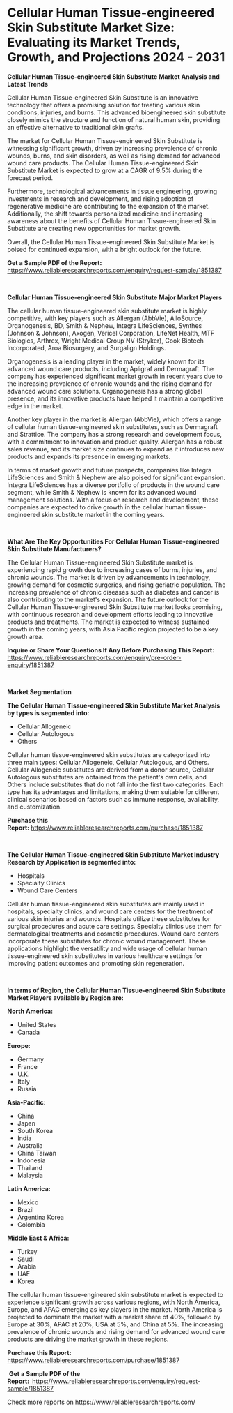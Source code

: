 <p><h1>Cellular Human Tissue-engineered Skin Substitute Market Size: Evaluating its Market Trends, Growth, and Projections 2024 - 2031</h1></p><p><strong>Cellular Human Tissue-engineered Skin Substitute Market Analysis and Latest Trends</strong></p>
<p><p>Cellular Human Tissue-engineered Skin Substitute is an innovative technology that offers a promising solution for treating various skin conditions, injuries, and burns. This advanced bioengineered skin substitute closely mimics the structure and function of natural human skin, providing an effective alternative to traditional skin grafts.</p><p>The market for Cellular Human Tissue-engineered Skin Substitute is witnessing significant growth, driven by increasing prevalence of chronic wounds, burns, and skin disorders, as well as rising demand for advanced wound care products. The Cellular Human Tissue-engineered Skin Substitute Market is expected to grow at a CAGR of 9.5% during the forecast period.</p><p>Furthermore, technological advancements in tissue engineering, growing investments in research and development, and rising adoption of regenerative medicine are contributing to the expansion of the market. Additionally, the shift towards personalized medicine and increasing awareness about the benefits of Cellular Human Tissue-engineered Skin Substitute are creating new opportunities for market growth.</p><p>Overall, the Cellular Human Tissue-engineered Skin Substitute Market is poised for continued expansion, with a bright outlook for the future.</p></p>
<p><strong>Get a Sample PDF of the Report:&nbsp;</strong> <a href="https://www.reliableresearchreports.com/enquiry/request-sample/1851387">https://www.reliableresearchreports.com/enquiry/request-sample/1851387</a></p>
<p>&nbsp;</p>
<p><strong>Cellular Human Tissue-engineered Skin Substitute Major Market Players</strong></p>
<p><p>The cellular human tissue-engineered skin substitute market is highly competitive, with key players such as Allergan (AbbVie), AlloSource, Organogenesis, BD, Smith & Nephew, Integra LifeSciences, Synthes (Johnson & Johnson), Axogen, Vericel Corporation, LifeNet Health, MTF Biologics, Arthrex, Wright Medical Group NV (Stryker), Cook Biotech Incorporated, Aroa Biosurgery, and Surgalign Holdings.</p><p>Organogenesis is a leading player in the market, widely known for its advanced wound care products, including Apligraf and Dermagraft. The company has experienced significant market growth in recent years due to the increasing prevalence of chronic wounds and the rising demand for advanced wound care solutions. Organogenesis has a strong global presence, and its innovative products have helped it maintain a competitive edge in the market.</p><p>Another key player in the market is Allergan (AbbVie), which offers a range of cellular human tissue-engineered skin substitutes, such as Dermagraft and Strattice. The company has a strong research and development focus, with a commitment to innovation and product quality. Allergan has a robust sales revenue, and its market size continues to expand as it introduces new products and expands its presence in emerging markets.</p><p>In terms of market growth and future prospects, companies like Integra LifeSciences and Smith & Nephew are also poised for significant expansion. Integra LifeSciences has a diverse portfolio of products in the wound care segment, while Smith & Nephew is known for its advanced wound management solutions. With a focus on research and development, these companies are expected to drive growth in the cellular human tissue-engineered skin substitute market in the coming years.</p></p>
<p>&nbsp;</p>
<p><strong>What Are The Key Opportunities For Cellular Human Tissue-engineered Skin Substitute Manufacturers?</strong></p>
<p><p>The Cellular Human Tissue-engineered Skin Substitute market is experiencing rapid growth due to increasing cases of burns, injuries, and chronic wounds. The market is driven by advancements in technology, growing demand for cosmetic surgeries, and rising geriatric population. The increasing prevalence of chronic diseases such as diabetes and cancer is also contributing to the market's expansion. The future outlook for the Cellular Human Tissue-engineered Skin Substitute market looks promising, with continuous research and development efforts leading to innovative products and treatments. The market is expected to witness sustained growth in the coming years, with Asia Pacific region projected to be a key growth area.</p></p>
<p><strong>Inquire or Share Your Questions If Any Before Purchasing This Report:</strong> <a href="https://www.reliableresearchreports.com/enquiry/pre-order-enquiry/1851387">https://www.reliableresearchreports.com/enquiry/pre-order-enquiry/1851387</a></p>
<p>&nbsp;</p>
<p><strong>Market Segmentation</strong></p>
<p><strong>The Cellular Human Tissue-engineered Skin Substitute Market Analysis by types is segmented into:</strong></p>
<p><ul><li>Cellular Allogeneic</li><li>Cellular Autologous</li><li>Others</li></ul></p>
<p><p>Cellular human tissue-engineered skin substitutes are categorized into three main types: Cellular Allogeneic, Cellular Autologous, and Others. Cellular Allogeneic substitutes are derived from a donor source, Cellular Autologous substitutes are obtained from the patient's own cells, and Others include substitutes that do not fall into the first two categories. Each type has its advantages and limitations, making them suitable for different clinical scenarios based on factors such as immune response, availability, and customization.</p></p>
<p><strong>Purchase this Report:&nbsp;</strong><a href="https://www.reliableresearchreports.com/purchase/1851387">https://www.reliableresearchreports.com/purchase/1851387</a></p>
<p>&nbsp;</p>
<p><strong>The Cellular Human Tissue-engineered Skin Substitute Market Industry Research by Application is segmented into:</strong></p>
<p><ul><li>Hospitals</li><li>Specialty Clinics</li><li>Wound Care Centers</li></ul></p>
<p><p>Cellular human tissue-engineered skin substitutes are mainly used in hospitals, specialty clinics, and wound care centers for the treatment of various skin injuries and wounds. Hospitals utilize these substitutes for surgical procedures and acute care settings. Specialty clinics use them for dermatological treatments and cosmetic procedures. Wound care centers incorporate these substitutes for chronic wound management. These applications highlight the versatility and wide usage of cellular human tissue-engineered skin substitutes in various healthcare settings for improving patient outcomes and promoting skin regeneration.</p></p>
<p>&nbsp;</p>
<p><strong>In terms of Region, the Cellular Human Tissue-engineered Skin Substitute Market Players available by Region are:</strong></p>
<p>
    <p> <strong> North America: </strong>
        <ul>
            <li>United States</li>
            <li>Canada</li>
        </ul>
        </p> 
    <p> <strong> Europe: </strong>
        <ul>
            <li>Germany</li>
            <li>France</li>
            <li>U.K.</li>
            <li>Italy</li>
            <li>Russia</li>
        </ul>
        </p> 
    <p> <strong> Asia-Pacific: </strong>
        <ul>
            <li>China</li>
            <li>Japan</li>
            <li>South Korea</li>
            <li>India</li>
            <li>Australia</li>
            <li>China Taiwan</li>
            <li>Indonesia</li>
            <li>Thailand</li>
            <li>Malaysia</li>
        </ul>
        </p> 
    <p> <strong> Latin America: </strong>
        <ul>
            <li>Mexico</li>
            <li>Brazil</li>
            <li>Argentina Korea</li>
            <li>Colombia</li>
        </ul>
        </p> 
    <p> <strong> Middle East & Africa: </strong>
        <ul>
            <li>Turkey</li>
            <li>Saudi</li>
            <li>Arabia</li>
            <li>UAE</li>
            <li>Korea</li>
        </ul>
    </p>
    </p>
<p><p>The cellular human tissue-engineered skin substitute market is expected to experience significant growth across various regions, with North America, Europe, and APAC emerging as key players in the market. North America is projected to dominate the market with a market share of 40%, followed by Europe at 30%, APAC at 20%, USA at 5%, and China at 5%. The increasing prevalence of chronic wounds and rising demand for advanced wound care products are driving the market growth in these regions.</p></p>
<p><strong>Purchase this Report: </strong><a href="https://www.reliableresearchreports.com/purchase/1851387">https://www.reliableresearchreports.com/purchase/1851387</a></p>
<p>&nbsp;<strong>Get a Sample PDF of the Report:&nbsp;&nbsp;</strong><a href="https://www.reliableresearchreports.com/enquiry/request-sample/1851387">https://www.reliableresearchreports.com/enquiry/request-sample/1851387</a></p>
<p><strong></strong></p>
<p>Check more reports on https://www.reliableresearchreports.com/</p>